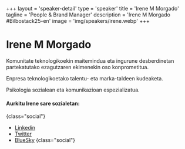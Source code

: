 +++
layout = 'speaker-detail'
type = 'speaker'
title = 'Irene M Morgado'
tagline = 'People & Brand Manager'
description = 'Irene M Morgado #Bilbostack25-en'
image = 'img/speakers/irene.webp'
+++

# Irene M Morgado

Komunitate teknologikoekin maitemindua eta ingurune desberdinetan partekatutako ezagutzaren ekimenekin oso konprometitua.  

Enpresa teknologikoetako talentu- eta marka-taldeen kudeaketa.  

Psikologia sozialean eta komunikazioan espezializatua.

#### Aurkitu Irene sare sozialetan:

{class="social"}

- [Linkedin](https://www.linkedin.com/in/irenemmorgado/)
- [Twitter](https://x.com/IrnMM)
- [BlueSky](https://bsky.app/profile/irnmm.bsky.social)
  {class="social"}